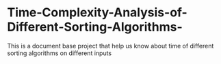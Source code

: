 # Time-Complexity-Analysis-of-Different-Sorting-Algorithms-
This is a document base project that help us know about time  of different sorting algorithms on different inputs
